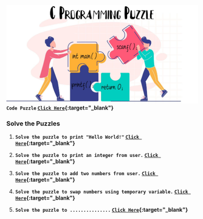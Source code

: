 <img src="puzzle.jpg"><br>
<b>`Code Puzzle` [`Click Here`](https://www.codepuzzle.io/){:target="_blank"}</b>

### Solve the Puzzles

1. <b>`Solve the puzzle to print "Hello World!"` [`Click Here`](./puzzles/1.html){:target="_blank"} </b>
   
2. <b>`Solve the puzzle to print an integer from user.` [`Click Here`](./puzzles/2.html){:target="_blank"}</b>
   
3. <b>`Solve the puzzle to add two numbers from user.` [`Click Here`](./puzzles/3.html){:target="_blank"}</b>
   
4. <b>`Solve the puzzle to swap numbers using temporary variable.` [`Click Here`](./puzzles/4.html){:target="_blank"}</b>

5. <b>`Solve the puzzle to ...............` [`Click Here`](){:target="_blank"}</b>
